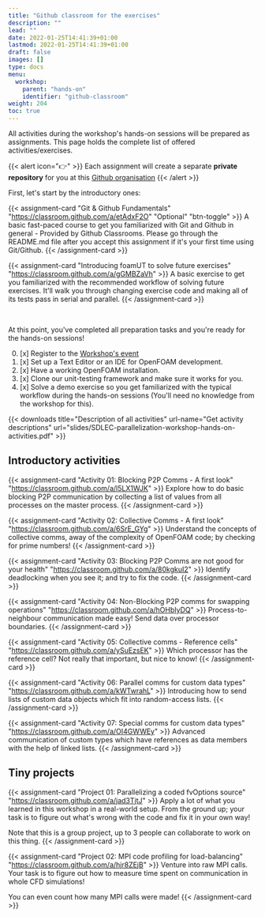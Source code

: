```yaml
---
title: "Github classroom for the exercises"
description: ""
lead: ""
date: 2022-01-25T14:41:39+01:00
lastmod: 2022-01-25T14:41:39+01:00
draft: false
images: []
type: docs
menu:
  workshop:
    parent: "hands-on"
    identifier: "github-classroom"
weight: 204
toc: true
---
```


All activities during the workshop's hands-on sessions will be prepared as assignments. This page holds the complete list
of offered activities/exercises.

{{< alert icon="👉" >}}
Each assignment will create a separate **private repository** for you at this [Github organisation](https://github.com/OpenFOAM-Parallelisation-Course)
{{< /alert >}}

First, let's start by the introductory ones:

{{< assignment-card "Git & Github Fundamentals" "https://classroom.github.com/a/etAdxF2O" "Optional" "btn-toggle" >}}
A basic fast-paced course to get you familiarized with Git and Github in general - Provided by Github Classrooms. Please
go through the README.md file after you accept this assignment if it's your first time using Git/Github.
{{< /assignment-card >}}

{{< assignment-card "Introducing foamUT to solve future exercises" "https://classroom.github.com/a/gGMBZaVh" >}}
A basic exercise to get you familiarized with the recommended workflow of solving future exercises.
It'll walk you through changing exercise code and making all of its tests pass in serial and parallel.
{{< /assignment-card >}}

<div class="card-bar"></div><br>

At this point, you've completed all preparation tasks and you're ready for the hands-on sessions!

0. [x] Register to the [Workshop's event](https://eveeno.com/parainopenfoam240403)
1. [x] Set up a Text Editor or an IDE for OpenFOAM development.
2. [x] Have a working OpenFOAM installation.
2. [x] Clone our unit-testing framework and make sure it works for you.
3. [x] Solve a demo exercise so you get familiarized with the typical workflow during the hands-on sessions (You'll need no knowledge from the workshop for this).

{{< downloads title="Description of all activities" url-name="Get activity descriptions" url="slides/SDLEC-parallelization-workshop-hands-on-activities.pdf" >}}

## Introductory activities

{{< assignment-card "Activity 01: Blocking P2P Comms - A first look" "https://classroom.github.com/a/l5LX1WJK" >}}
Explore how to do basic blocking P2P communication by collecting a list of values from all processes on the master
process.
{{< /assignment-card >}}

{{< assignment-card "Activity 02: Collective Comms - A first look" "https://classroom.github.com/a/6SrE_GYg" >}}
Understand the concepts of collective comms, away of the complexity of OpenFOAM code; by checking for prime numbers!
{{< /assignment-card >}}

{{< assignment-card "Activity 03: Blocking P2P Comms are not good for your health" "https://classroom.github.com/a/80kgkuI2" >}}
Identify deadlocking when you see it; and try to fix the code.
{{< /assignment-card >}}

{{< assignment-card "Activity 04: Non-Blocking P2P comms for swapping operations" "https://classroom.github.com/a/hOHbIyDQ" >}}
Process-to-neighbour communication made easy! Send data over processor boundaries.
{{< /assignment-card >}}

{{< assignment-card "Activity 05: Collective comms - Reference cells" "https://classroom.github.com/a/ySuEzsEK" >}}
Which processor has the reference cell? Not really that important, but nice to know!
{{< /assignment-card >}}

{{< assignment-card "Activity 06: Parallel comms for custom data types" "https://classroom.github.com/a/kWTwrahL" >}}
Introducing how to send lists of custom data objects which fit into random-access lists.
{{< /assignment-card >}}

{{< assignment-card "Activity 07: Special comms for custom data types" "https://classroom.github.com/a/OI4GWWEy" >}}
Advanced communication of custom types which have references as data members with the help of linked lists.
{{< /assignment-card >}}

## Tiny projects

{{< assignment-card "Project 01: Parallelizing a coded fvOptions source" "https://classroom.github.com/a/jad3TjtJ" >}}
Apply a lot of what you learned in this workshop in a real-world setup. From the ground up; your task is to figure out what's
wrong with the code and fix it in your own way!

Note that this is a group project, up to 3 people can collaborate to work on this thing.
{{< /assignment-card >}}

{{< assignment-card "Project 02: MPI code profiling for load-balancing" "https://classroom.github.com/a/hjr8ZEjB" >}}
Venture into raw MPI calls. Your task is to figure out how to measure time spent on communication in whole CFD simulations!

You can even count how many MPI calls were made!
{{< /assignment-card >}}

